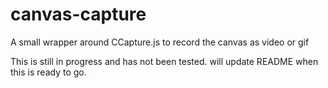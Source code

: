 # canvas-capture
A small wrapper around CCapture.js to record the canvas as video or gif


This is still in progress and has not been tested.  will update README when this is ready to go.
